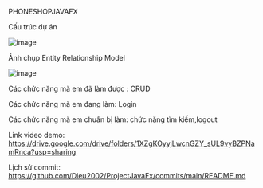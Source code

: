 
PHONESHOPJAVAFX


Cấu trúc dự án
           
![image](https://user-images.githubusercontent.com/100500725/173483053-08783842-4218-4caf-946f-7f0a611e7c3f.png)
           
Ảnh chụp Entity Relationship Model
           
![image](https://user-images.githubusercontent.com/100500725/173483419-994459ef-836b-4ac2-91fd-e56bb7b3f268.png)
           
Các chức năng mà em đã làm được : CRUD
           
Các chức năng mà em đang làm:  Login
           
Các chức năng mà em chuẩn bị làm: chức năng tìm kiếm,logout


Link video demo: https://drive.google.com/drive/folders/1XZgKOyyjLwcnGZY_sUL9vyBZPNamRnca?usp=sharing



Lịch sử commit: https://github.com/Dieu2002/ProjectJavaFx/commits/main/README.md

